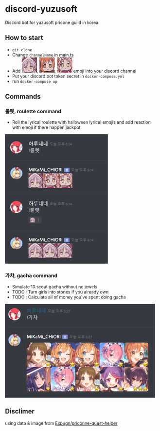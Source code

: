 # discord-yuzusoft
Discord bot for yuzusoft pricone guild in korea

## How to start
- `git clone`
- Change `channelName` in main.ts
- Add ![kyouka_what](./images/kyouka_what.png), ![misogi_what](./images/misogi_what.png), ![mimi_what](./images/mimi_what.png) emoji into your discord channel
- Put your discord bot token secret in `docker-compose.yml`
- run `docker-compose up`

## Commands
### 룰렛, roulette command
- Roll the lyrical roulette with halloween lyrical emojis and add reaction with emoji if there happen jackpot

![roulette preview](./images/preview_roulette.png)

### 가챠, gacha command
- Simulate 10 scout gacha without no jewels
- TODO : Turn girls into stones if you already own
- TODO : Calculate all of money you've spent doing gacha

![gacha preview](./images/preview_gacha.png)

## Disclimer
using data & image from [Expugn/priconne-quest-helper](https://github.com/Expugn/priconne-quest-helper)
